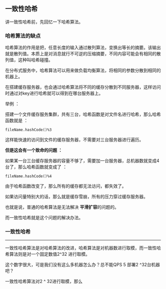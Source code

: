 ## 一致性哈希

讲一致性哈希前，先回忆一下哈希算法。

### 哈希算法的缺点

哈希算法的作用是把，任意长度的输入通过散列算法，变换出等长的摘要。该输出就是散列值。本质上是对消息就行不可逆的压缩摘要，不同内容可能会有相同的散列值，这种叫哈希碰撞。



在分布式服务中，哈希算法可以用来做负载均衡算法，将相同的参数分散到相同的机器上。

在搭建缓存服务器，也会通过哈希算法将不同的缓存分散到不同服务器，这样访问时通过对key进行哈希就可以得到在哪台服务器上。

举例 ：

搭建一个文件缓存服务集群，共有三台，哈希函数是对文件名进行哈希，那么哈希函数就是 ：

`fileName.hashCode()%3`

这样能快速的访问到文件的缓存服务器，不需要对三台服务器进行遍历。



**但是这会有一个致命的问题 ：**

如果某一台三台缓存服务器的容量不够了，需要加一台服务器，总机器数就变成4台了，那么哈希函数就变成了 ：

`fileName.hashCode()%4`

由于哈希函数改变了，那么所有的缓存都无法访问，都失效了。

如果访问量特别大的话，那么就是缓存雪崩，所有的压力穿过缓存服务器。



也就是说，普通的哈希算法是无法解决 **平滑扩容**的问题的。



而一致性哈希就是这个问题的解决办法。



### 一致性哈希

---

一致性哈希算法是对哈希算法的改进，哈希算法是对机器数进行取模，而一致性哈希算法则是对一个固定数值2^32 进行取模。

这个数字很大，可是我们没有这么多机器怎么办？总不能QPS 5 部署2 ^32台机器吧？

一致性哈希算法对2 ^ 32进行取模，那么
